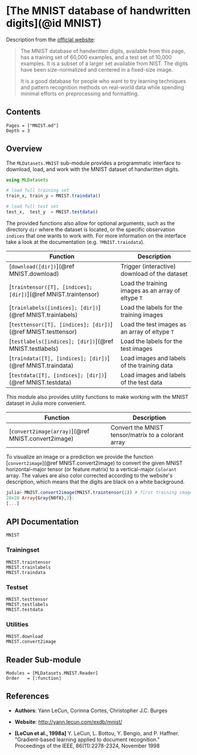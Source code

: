 # [The MNIST database of handwritten digits](@id MNIST)

Description from the [official website](http://yann.lecun.com/exdb/mnist/):

> The MNIST database of handwritten digits, available from this
> page, has a training set of 60,000 examples, and a test set of
> 10,000 examples. It is a subset of a larger set available from
> NIST. The digits have been size-normalized and centered in a
> fixed-size image.
>
> It is a good database for people who want to try learning
> techniques and pattern recognition methods on real-world data
> while spending minimal efforts on preprocessing and formatting.

## Contents

```@contents
Pages = ["MNIST.md"]
Depth = 3
```

## Overview

The `MLDatasets.MNIST` sub-module provides a programmatic
interface to download, load, and work with the MNIST dataset of
handwritten digits.

```julia
using MLDatasets

# load full training set
train_x, train_y = MNIST.traindata()

# load full test set
test_x,  test_y  = MNIST.testdata()
```

The provided functions also allow for optional arguments, such as
the directory `dir` where the dataset is located, or the specific
observation `indices` that one wants to work with. For more
information on the interface take a look at the documentation
(e.g. `?MNIST.traindata`).

Function | Description
---------|-------------
[`download([dir])`](@ref MNIST.download) | Trigger (interactive) download of the dataset
[`traintensor([T], [indices]; [dir])`](@ref MNIST.traintensor) | Load the training images as an array of eltype `T`
[`trainlabels([indices]; [dir])`](@ref MNIST.trainlabels) | Load the labels for the training images
[`testtensor([T], [indices]; [dir])`](@ref MNIST.testtensor) | Load the test images as an array of eltype `T`
[`testlabels([indices]; [dir])`](@ref MNIST.testlabels) | Load the labels for the test images
[`traindata([T], [indices]; [dir])`](@ref MNIST.traindata) | Load images and labels of the training data
[`testdata([T], [indices]; [dir])`](@ref MNIST.testdata) | Load images and labels of the test data

This module also provides utility functions to make working with
the MNIST dataset in Julia more convenient.

Function | Description
---------|-------------
[`convert2image(array)`](@ref MNIST.convert2image) | Convert the MNIST tensor/matrix to a colorant array

To visualize an image or a prediction we provide the function
[`convert2image`](@ref MNIST.convert2image) to convert the given
MNIST horizontal-major tensor (or feature matrix) to a
vertical-major `Colorant` array. The values are also color
corrected according to the website's description, which means
that the digits are black on a white background.

```julia
julia> MNIST.convert2image(MNIST.traintensor(1)) # first training image
28×28 Array{Gray{N0f8},2}:
[...]
```

## API Documentation

```@docs
MNIST
```

### Trainingset

```@docs
MNIST.traintensor
MNIST.trainlabels
MNIST.traindata
```

### Testset

```@docs
MNIST.testtensor
MNIST.testlabels
MNIST.testdata
```

### Utilities

```@docs
MNIST.download
MNIST.convert2image
```

## Reader Sub-module

```@autodocs
Modules = [MLDatasets.MNIST.Reader]
Order   = [:function]
```

## References

- **Authors**: Yann LeCun, Corinna Cortes, Christopher J.C. Burges

- **Website**: http://yann.lecun.com/exdb/mnist/

- **[LeCun et al., 1998a]** Y. LeCun, L. Bottou, Y. Bengio, and P. Haffner. "Gradient-based learning applied to document recognition." Proceedings of the IEEE, 86(11):2278-2324, November 1998
